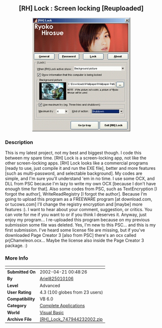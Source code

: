 ﻿<div align="center">

## \[RH\] Lock : Screen locking \[Reuploaded\]

<img src="PIC200242345933781.jpg">
</div>

### Description

This is my latest project, not my best and biggest though. I code this between my spare time. [RH] Lock is a screen-locking app, not like the other screen-locking apps. [RH] Lock looks like a commercial programs [ready to use, just compile it and run the EXE file], better and more features [such as multi-password, and selectable background]. My codes are simple, and I'm sure you'll understand 'em in no time. I use some OCX, and DLL from PSC because I'm lazy to write my own OCX [because I don't have enough time for that]. Also some codes from PSC, such as TextEncryption [I forgot the author], WriteReadRegistry [I forgot the author]. Because I'm going to upload this program as a FREEWARE program [at download.com, or tucows.com] I'll change the registry encryption and [maybe] more features :). I want to hear about your comment, suggestion, or critics. You can vote for me if you want to or if you think I deserves it. Anyway, just enjoy my program... I re-uploaded this program because on my previous submission some file was deleted. Yes, I'm new to this PSC... and this is my first submission. I've heard some license file are missing, but if you've downloaded Page Creator 3 [also from PSC] there's an ocx called prjChameleon.ocx... Maybe the license also inside the Page Creator 3 package. :)
 
### More Info
 


<span>             |<span>
---                |---
**Submitted On**   |2002-04-21 00:48:26
**By**             |[Ariel825010106](https://github.com/Planet-Source-Code/PSCIndex/blob/master/ByAuthor/ariel825010106.md)
**Level**          |Advanced
**User Rating**    |4.3 (100 globes from 23 users)
**Compatibility**  |VB 6\.0
**Category**       |[Complete Applications](https://github.com/Planet-Source-Code/PSCIndex/blob/master/ByCategory/complete-applications__1-27.md)
**World**          |[Visual Basic](https://github.com/Planet-Source-Code/PSCIndex/blob/master/ByWorld/visual-basic.md)
**Archive File**   |[\[RH\]\_Lock\_747944232002\.zip](https://github.com/Planet-Source-Code/ariel825010106-rh-lock-screen-locking-reuploaded__1-34059/archive/master.zip)








